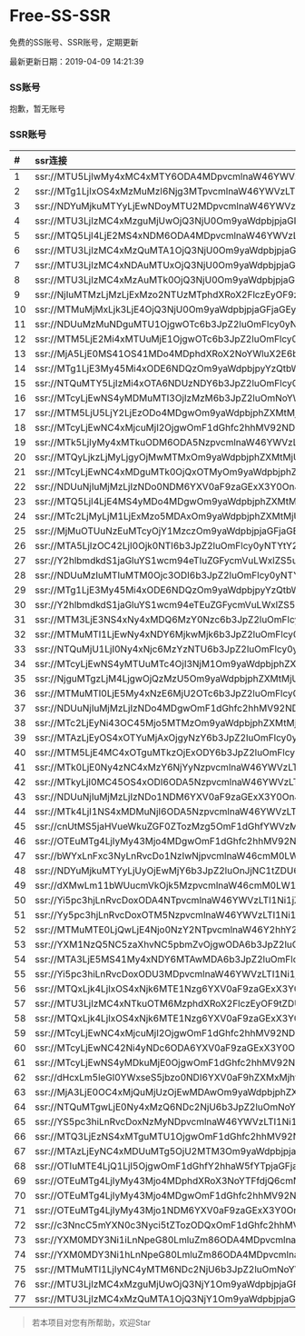 # Free-SS-SSR

免费的SS账号、SSR账号，定期更新

最新更新日期：2019-04-09 14:21:39 

### SS账号

抱歉，暂无账号

### SSR账号

|#|ssr连接|
|:-----|:-----|
|1|ssr://MTU5LjIwMy4xMC4xMTY6ODA4MDpvcmlnaW46YWVzLTI1Ni1jZmI6cGxhaW46WldGak9XUS8_cmVtYXJrcz1VMU5TVkU5UFRGOU9iMlJsT3VXS29PYUx2LVdrcHlEbHJvbmxwS2ZubGFYbm5JSGxwSnJrdktibHBKcEVhV2RwZEdGc1QyTmxZVzdtbGJEbWphN2t1SzNsdjRNJmdyb3VwPVYxZFhMbE5UVWxSUFQwd3VRMDlO|
|2|ssr://MTg1LjIxOS4xMzMuMzI6Njg3MTpvcmlnaW46YWVzLTI1Ni1jZmI6cGxhaW46TWpNME1EVlplVFJhZFU1MU1IQlRhUS8_cmVtYXJrcz1VMU5TVkU5UFRGOU9iMlJsT3VXY24taUFzLVdGdGlBJmdyb3VwPVYxZFhMbE5UVWxSUFQwd3VRMDlO|
|3|ssr://NDYuMjkuMTYyLjEwNDoyMTU2MDpvcmlnaW46YWVzLTEyOC1jdHI6cGxhaW46YTJ0cWFBLz9yZW1hcmtzPVUxTlNWRTlQVEY5T2IyUmxPdVNfaE9lOWwtYVdyeTFOYjNOamIzYyZncm91cD1WMWRYTGxOVFVsUlBUMHd1UTA5Tg|
|4|ssr://MTU3LjIzMC4xMzguMjUwOjQ3NjU0Om9yaWdpbjpjaGFjaGEyMDpwbGFpbjpZWEJsZUhReU1ERTVNREF4Lz9yZW1hcmtzPVUxTlNWRTlQVEY5T2IyUmxPdWUtanVXYnZTM2xpcURsaUtubnBvX2xzTHprdXBybHQ1NCZncm91cD1WMWRYTGxOVFVsUlBUMHd1UTA5Tg|
|5|ssr://MTQ5LjI4LjE2MS4xNDM6ODA4MDpvcmlnaW46YWVzLTI1Ni1jZmI6cGxhaW46T0RNNFpUay8_cmVtYXJrcz1VMU5TVkU5UFRGOU9iMlJsT3VlLWp1V2J2U0EmZ3JvdXA9VjFkWExsTlRVbFJQVDB3dVEwOU4|
|6|ssr://MTU3LjIzMC4xMzQuMTA1OjQ3NjU0Om9yaWdpbjpjaGFjaGEyMDpwbGFpbjpZWEJsZUhReU1ERTVNREF4Lz9yZW1hcmtzPVUxTlNWRTlQVEY5T2IyUmxPdWUtanVXYnZTM2xpcURsaUtubnBvX2xzTHprdXBybHQ1NCZncm91cD1WMWRYTGxOVFVsUlBUMHd1UTA5Tg|
|7|ssr://MTU3LjIzMC4xNDAuMTUxOjQ3NjU0Om9yaWdpbjpjaGFjaGEyMDpwbGFpbjpZWEJsZUhReU1ERTVNREF4Lz9yZW1hcmtzPVUxTlNWRTlQVEY5T2IyUmxPdWUtanVXYnZTM2xpcURsaUtubnBvX2xzTHprdXBybHQ1NCZncm91cD1WMWRYTGxOVFVsUlBUMHd1UTA5Tg|
|8|ssr://MTU3LjIzMC4xMzAuMTk0OjQ3NjU0Om9yaWdpbjpjaGFjaGEyMDpwbGFpbjpZWEJsZUhReU1ERTVNREF4Lz9yZW1hcmtzPVUxTlNWRTlQVEY5T2IyUmxPdWUtanVXYnZTM2xpcURsaUtubnBvX2xzTHprdXBybHQ1NCZncm91cD1WMWRYTGxOVFVsUlBUMHd1UTA5Tg|
|9|ssr://NjIuMTMzLjMzLjExMzo2NTUzMTphdXRoX2FlczEyOF9zaGExOmFlcy0yNTYtY2ZiOmh0dHBfc2ltcGxlOlUxTlNMa2R2YkdSQUl6WTFOVE14Lz9wcm90b3BhcmFtPU5qRTJOem81WXpkcE1YayZyZW1hcmtzPVUxTlNWRTlQVEY5T2IyUmxPdWlOdC1XRnNDMU9iM0owYUNCSWIyeHNZVzVrJmdyb3VwPVYxZFhMbE5UVWxSUFQwd3VRMDlO|
|10|ssr://MTMuMjMxLjk3LjE4OjQ3NjU0Om9yaWdpbjpjaGFjaGEyMDpwbGFpbjpZWEJsZUhReU1ERTVNREF4Lz9yZW1hcmtzPVUxTlNWRTlQVEY5T2IyUmxPdWFYcGVhY3JDMVViMnQ1YncmZ3JvdXA9VjFkWExsTlRVbFJQVDB3dVEwOU4|
|11|ssr://NDUuMzMuNDguMTU1OjgwOTc6b3JpZ2luOmFlcy0yNTYtY2ZiOnBsYWluOlpVbFhNRVJ1YXpZNU5EVTBaVFp1VTNkMWMzQjJPVVJ0VXpJd01YUlJNRVEvP3JlbWFya3M9VTFOU1ZFOVBURjlPYjJSbE91ZS1qdVdidlMzbGlxRGxpS25ucG9fbHNMemt1cHJsdDU0Jmdyb3VwPVYxZFhMbE5UVWxSUFQwd3VRMDlO|
|12|ssr://MTM5LjE2Mi4xMTUuMjE1OjgwOTc6b3JpZ2luOmFlcy0yNTYtY2ZiOnBsYWluOlpVbFhNRVJ1YXpZNU5EVTBaVFp1VTNkMWMzQjJPVVJ0VXpJd01YUlJNRVEvP3JlbWFya3M9VTFOU1ZFOVBURjlPYjJSbE91YVhwZWFjckMxVWIydDVidyZncm91cD1WMWRYTGxOVFVsUlBUMHd1UTA5Tg|
|13|ssr://MjA5LjE0MS41OS41MDo4MDphdXRoX2NoYWluX2E6bm9uZTpodHRwX3NpbXBsZTpNVFV4Lz9yZW1hcmtzPVUxTlNWRTlQVEY5T2IyUmxPdWUtanVXYnZTM2xpcURsaUtubnBvX2xzTHprdXBybHQ1NCZncm91cD1WMWRYTGxOVFVsUlBUMHd1UTA5Tg|
|14|ssr://MTg1LjE3My45Mi4xODE6NDQzOm9yaWdpbjpyYzQtbWQ1OnBsYWluOmMzTnpjblV1YVdOMS8_cmVtYXJrcz1VMU5TVkU5UFRGOU9iMlJsT3VTX2hPZTlsLWFXcnlBJmdyb3VwPVYxZFhMbE5UVWxSUFQwd3VRMDlO|
|15|ssr://NTQuMTY5LjIzMi4xOTA6NDUzNDY6b3JpZ2luOmFlcy0yNTYtY2ZiOnBsYWluOlNUazFaVzVZYldoTmRtSnIvP3JlbWFya3M9VTFOU1ZFOVBURjlPYjJSbE91YVdzT1dLb09XZG9TMURaVzUwY21Gc0lGTnBibWRoY0c5eVpRJmdyb3VwPVYxZFhMbE5UVWxSUFQwd3VRMDlO|
|16|ssr://MTcyLjEwNS4yMDMuMTI3OjIzMzM6b3JpZ2luOmNoYWNoYTIwOnBsYWluOmJHbGhibWR6YUdGdVltOC8_cmVtYXJrcz1VMU5TVkU5UFRGOU9iMlJsT3VhWHBlYWNyQzFVYjJ0NWJ3Jmdyb3VwPVYxZFhMbE5UVWxSUFQwd3VRMDlO|
|17|ssr://MTM5LjU5LjY2LjEzODo4MDgwOm9yaWdpbjphZXMtMjU2LWNmYjpwbGFpbjpNemhsT1dVNC8_cmVtYXJrcz1VMU5TVkU5UFRGOU9iMlJsT3VXTnNPVzZwaURsamFIbnVyUGxvWlRsaFl2cGdxYm5qNjNsaXFEbnZaZmxzSlJFYVdkcGRHRnNUMk5sWVc3bWxiRG1qYTdrdUszbHY0TSZncm91cD1WMWRYTGxOVFVsUlBUMHd1UTA5Tg|
|18|ssr://MTcyLjEwNC4xMjcuMjI2OjgwOmF1dGhfc2hhMV92NDpjaGFjaGEyMC1pZXRmOmh0dHBfc2ltcGxlOk5qYzRaV1ZoWVRFLz9yZW1hcmtzPVUxTlNWRTlQVEY5T2IyUmxPdWFYcGVhY3JDMVViMnQ1YncmZ3JvdXA9VjFkWExsTlRVbFJQVDB3dVEwOU4|
|19|ssr://MTk5LjIyMy4xMTkuODM6ODA5NzpvcmlnaW46YWVzLTI1Ni1jZmI6cGxhaW46WlVsWE1FUnVhelk1TkRVMFpUWnVVM2QxYzNCMk9VUnRVekl3TVhSUk1FUS8_cmVtYXJrcz1VMU5TVkU5UFRGOU9iMlJsT3VlLWp1V2J2U0EmZ3JvdXA9VjFkWExsTlRVbFJQVDB3dVEwOU4|
|20|ssr://MTQyLjkzLjMyLjgyOjMwMTMxOm9yaWdpbjphZXMtMjU2LWNmYjpwbGFpbjpTRTFOUjNGNlpEVTRNV1ZILz9yZW1hcmtzPVUxTlNWRTlQVEY5T2IyUmxPdWlMc2VXYnZTM29pN0htb0x6bGhiQSZncm91cD1WMWRYTGxOVFVsUlBUMHd1UTA5Tg|
|21|ssr://MTcyLjEwNC4xMDguMTk0OjQxOTMyOm9yaWdpbjphZXMtMjU2LWNmYjpwbGFpbjpPR2xZWVdsb1ZVMXFkbUY1Lz9yZW1hcmtzPVUxTlNWRTlQVEY5T2IyUmxPdWFYcGVhY3JDMVViMnQ1YncmZ3JvdXA9VjFkWExsTlRVbFJQVDB3dVEwOU4|
|22|ssr://NDUuNjIuMjMzLjIzNDo0NDM6YXV0aF9zaGExX3Y0OnJjNC1tZDU6aHR0cF9zaW1wbGU6ZEM1amJpOVNSREJFTjNONC8_cmVtYXJrcz1VMU5TVkU5UFRGOU9iMlJsT3VXS29PYUx2LVdrcHkzbHJvbmxwS2ZubGFVJmdyb3VwPVYxZFhMbE5UVWxSUFQwd3VRMDlO|
|23|ssr://MTQ5LjI4LjE4MS4yMDo4MDgwOm9yaWdpbjphZXMtMjU2LWNmYjpwbGFpbjpaalV5TTJNLz9yZW1hcmtzPVUxTlNWRTlQVEY5T2IyUmxPdWUtanVXYnZTQSZncm91cD1WMWRYTGxOVFVsUlBUMHd1UTA5Tg|
|24|ssr://MTc2LjMyLjM1LjExMzo5MDAxOm9yaWdpbjphZXMtMjU2LWNmYjpwbGFpbjpaMlYwZG5CdU1qQXhPREV5TURFLz9yZW1hcmtzPVUxTlNWRTlQVEY5T2IyUmxPZyZncm91cD1WMWRYTGxOVFVsUlBUMHd1UTA5Tg|
|25|ssr://MjMuOTUuNzEuMTcyOjY1MzczOm9yaWdpbjpjaGFjaGEyMC1pZXRmOnBsYWluOmMzbHdhbVpsZVdacS8_cmVtYXJrcz1VMU5TVkU5UFRGOU9iMlJsT3VlLWp1V2J2UzNrdVpUbXNydmt1cG8mZ3JvdXA9VjFkWExsTlRVbFJQVDB3dVEwOU4|
|26|ssr://MTA5LjIzOC42LjI0Ojk0NTI6b3JpZ2luOmFlcy0yNTYtY2ZiOnBsYWluOmNuRmhNekJYVERSRVpFRjJaMGxHUnpaR2N6TjZibnBVWVEvP3JlbWFya3M9VTFOU1ZFOVBURjlPYjJSbE91YXpsZVdidlNBJmdyb3VwPVYxZFhMbE5UVWxSUFQwd3VRMDlO|
|27|ssr://Y2hlbmdkdS1jaGluYS1wcm94eTIuZGFycmVuLWxlZS5uZXQ6ODA4MTpvcmlnaW46cmM0LW1kNTpwbGFpbjpPREE0TVEvP3JlbWFya3M9VTFOU1ZFOVBURjlPYjJSbE91V2JtLVczbmVlY2dlYUlrT21EdmVXNGdpRG5sTFhrdjZFJmdyb3VwPVYxZFhMbE5UVWxSUFQwd3VRMDlO|
|28|ssr://NDUuMzIuMTIuMTM0Ojc3ODI6b3JpZ2luOmFlcy0yNTYtY2ZiOnBsYWluOlExcEdjbkY1YlZWalZ6SmlaREV5V1EvP3JlbWFya3M9VTFOU1ZFOVBURjlPYjJSbE91YVhwZWFjckNEa3VKemt1cXhEYUc5dmNHSG1sYkRtamE3a3VLM2x2NE0mZ3JvdXA9VjFkWExsTlRVbFJQVDB3dVEwOU4|
|29|ssr://MTg1LjE3My45Mi4xODE6NDQzOm9yaWdpbjpyYzQtbWQ1OnBsYWluOmMzTnpjblV1YVdOMS8_cmVtYXJrcz1VMU5TVkU5UFRGOU9iMlJsT3VTX2hPZTlsLWFXcnlBJmdyb3VwPVYxZFhMbE5UVWxSUFQwd3VRMDlO|
|30|ssr://Y2hlbmdkdS1jaGluYS1wcm94eTEuZGFycmVuLWxlZS5uZXQ6ODA4MTpvcmlnaW46cmM0LW1kNTpwbGFpbjpPREE0TVEvP3JlbWFya3M9VTFOU1ZFOVBURjlPYjJSbE91V2JtLVczbmVlY2dlYUlrT21EdmVXNGdpRG5sTFhrdjZFJmdyb3VwPVYxZFhMbE5UVWxSUFQwd3VRMDlO|
|31|ssr://MTM3LjE3NS4xNy4xMDQ6MzY0Nzc6b3JpZ2luOmFlcy0yNTYtY2ZiOnBsYWluOk1URXhNakl5Lz9yZW1hcmtzPVUxTlNWRTlQVEY5T2IyUmxPdVM0cmVXYnZTM3BuWkxtdGJjJmdyb3VwPVYxZFhMbE5UVWxSUFQwd3VRMDlO|
|32|ssr://MTMuMTI1LjEwNy4xNDY6MjkwMjk6b3JpZ2luOmFlcy0yNTYtY2ZiOnBsYWluOlRXWnRSbTVIWVhWTWRXVjYvP3JlbWFya3M9VTFOU1ZFOVBURjlPYjJSbE91bWZxZVdidlMzcHBwYmxzSlRuaWJubGlLdmx1SUkmZ3JvdXA9VjFkWExsTlRVbFJQVDB3dVEwOU4|
|33|ssr://NTQuMjU1LjI0Ny4xNjc6MzYzNTU6b3JpZ2luOmFlcy0yNTYtY2ZiOnBsYWluOk4wRTRkWEZtUjJrM05qRnIvP3JlbWFya3M9VTFOU1ZFOVBURjlPYjJSbE91YVdzT1dLb09XZG9TMURaVzUwY21Gc0lGTnBibWRoY0c5eVpRJmdyb3VwPVYxZFhMbE5UVWxSUFQwd3VRMDlO|
|34|ssr://MTcyLjEwNS4yMTUuMTc4OjI3NjM1Om9yaWdpbjphZXMtMjU2LWNmYjpwbGFpbjpTa2gxYnpOelF6UjZWRUo1Lz9yZW1hcmtzPVUxTlNWRTlQVEY5T2IyUmxPdWFYcGVhY3JDMVViMnQ1YncmZ3JvdXA9VjFkWExsTlRVbFJQVDB3dVEwOU4|
|35|ssr://NjguMTgzLjM4LjgwOjQzMzU5Om9yaWdpbjphZXMtMjU2LWNmYjpwbGFpbjpUblZHVVVKTlZqZG5Ua2N3Lz9yZW1hcmtzPVUxTlNWRTlQVEY5T2IyUmxPdWlMc2VXYnZTM29pN0htb0x6bGhiQSZncm91cD1WMWRYTGxOVFVsUlBUMHd1UTA5Tg|
|36|ssr://MTMuMTI0LjE5My4xNzE6MjU2OTc6b3JpZ2luOmFlcy0yNTYtY2ZiOnBsYWluOmFFNUZWVkZJVm1jMFdXZzEvP3JlbWFya3M9VTFOU1ZFOVBURjlPYjJSbE91bWZxZVdidlMzcHBwYmxzSlRuaWJubGlLdmx1SUkmZ3JvdXA9VjFkWExsTlRVbFJQVDB3dVEwOU4|
|37|ssr://NDUuNjIuMjMzLjIzNDo4MDgwOmF1dGhfc2hhMV92NDpyYzQtbWQ1Omh0dHBfc2ltcGxlOmRDNWpiaTlGUjBwSmVYSnMvP3JlbWFya3M9VTFOU1ZFOVBURjlPYjJSbE91V0tvT2FMdi1Xa3B5M2xyb25scEtmbmxhVSZncm91cD1WMWRYTGxOVFVsUlBUMHd1UTA5Tg|
|38|ssr://MTc2LjEyNi43OC45Mjo5MTMzOm9yaWdpbjphZXMtMjU2LWNmYjpwbGFpbjpUbkpHTWxNei8_cmVtYXJrcz1VMU5TVkU5UFRGOU9iMlJsT3VhTnQtV0ZpeUEmZ3JvdXA9VjFkWExsTlRVbFJQVDB3dVEwOU4|
|39|ssr://MTAzLjEyOS4xOTYuMjAxOjgyNzY6b3JpZ2luOmFlcy0yNTYtY2ZiOnBsYWluOmJFb3libkpyWW10VVdVRXpNSGQyTUEvP3JlbWFya3M9VTFOU1ZFOVBURjlPYjJSbE91UzZtdVdrcXVXY3NPV011aUEmZ3JvdXA9VjFkWExsTlRVbFJQVDB3dVEwOU4|
|40|ssr://MTM5LjE4MC4xOTguMTkzOjExODY6b3JpZ2luOmFlcy0yNTYtY2ZiOnBsYWluOlptdG9SMVE0Lz9yZW1hcmtzPVUxTlNWRTlQVEY5T2IyUmxPdWUtanVXYnZTQSZncm91cD1WMWRYTGxOVFVsUlBUMHd1UTA5Tg|
|41|ssr://MTk0LjE0Ny4zNC4xMzY6NjYyNzpvcmlnaW46YWVzLTI1Ni1jZmI6cGxhaW46ZFRoR1kxRnpNUS8_cmVtYXJrcz1VMU5TVkU5UFRGOU9iMlJsT3VlUm51V2pxeUEmZ3JvdXA9VjFkWExsTlRVbFJQVDB3dVEwOU4|
|42|ssr://MTkyLjI0MC45OS4xODI6ODA5NzpvcmlnaW46YWVzLTI1Ni1jZmI6cGxhaW46WlVsWE1FUnVhelk1TkRVMFpUWnVVM2QxYzNCMk9VUnRVekl3TVhSUk1FUS8_cmVtYXJrcz1VMU5TVkU5UFRGOU9iMlJsT2cmZ3JvdXA9VjFkWExsTlRVbFJQVDB3dVEwOU4|
|43|ssr://NDUuNjIuMjMzLjIzNDo1NDM6YXV0aF9zaGExX3Y0OnJjNC1tZDU6aHR0cF9zaW1wbGU6WW1GdVpDNTFjeTlBYzNOeWMzVmkvP3JlbWFya3M9VTFOU1ZFOVBURjlPYjJSbE91V0tvT2FMdi1Xa3B5M2xyb25scEtmbmxhVSZncm91cD1WMWRYTGxOVFVsUlBUMHd1UTA5Tg|
|44|ssr://MTk4LjI1NS4xMDMuNjI6ODA5NzpvcmlnaW46YWVzLTI1Ni1jZmI6cGxhaW46WlVsWE1FUnVhelk1TkRVMFpUWnVVM2QxYzNCMk9VUnRVekl3TVhSUk1FUS8_cmVtYXJrcz1VMU5TVkU5UFRGOU9iMlJsT3VlLWp1V2J2U0EmZ3JvdXA9VjFkWExsTlRVbFJQVDB3dVEwOU4|
|45|ssr://cnUtMS5jaHVueWkuZGF0ZTozMzg5OmF1dGhfYWVzMTI4X21kNTphZXMtMTI4LWN0cjpodHRwX3NpbXBsZTpia05TUzNoNU1uSkJlbFUyUVZWa2VBLz9yZW1hcmtzPVUxTlNWRTlQVEY5T2IyUmxPdVNfaE9lOWwtYVdyeTFPYjNadmMybGlhWEp6YXlCUFlteGhjM1EmZ3JvdXA9VjFkWExsTlRVbFJQVDB3dVEwOU4|
|46|ssr://OTEuMTg4LjIyMy43Mjo4MDgwOmF1dGhfc2hhMV92NDpyYzQtbWQ1Omh0dHBfc2ltcGxlOmFIUjBjRG92TDNRdVkyNHZSVWRLU1hseWJBLz9yZW1hcmtzPVUxTlNWRTlQVEY5T2IyUmxPdVNfaE9lOWwtYVdyeTFPYjNadmMybGlhWEp6YXlCUFlteGhjM1EmZ3JvdXA9VjFkWExsTlRVbFJQVDB3dVEwOU4|
|47|ssr://bWYxLnFxc3NyLnRvcDo1NzIwNjpvcmlnaW46cmM0LW1kNTpwbGFpbjpibkJ0VkVOTC8_cmVtYXJrcz1VMU5TVkU5UFRGOU9iMlJsT2twaGNHRnUmZ3JvdXA9VjFkWExsTlRVbFJQVDB3dVEwOU4|
|48|ssr://NDYuMjkuMTYyLjUyOjEwMjY6b3JpZ2luOnJjNC1tZDU6cGxhaW46T1RGMmNHNHVZMlkvP3JlbWFya3M9VTFOU1ZFOVBURjlPYjJSbE91U19oT2U5bC1hV3J5MU5iM05qYjNjJmdyb3VwPVYxZFhMbE5UVWxSUFQwd3VRMDlO|
|49|ssr://dXMwLm11bWUucmVkOjk5MzpvcmlnaW46cmM0LW1kNTpwbGFpbjpNakF4T1M0d015NHdOdy8_cmVtYXJrcz1VMU5TVkU5UFRGOU9iMlJsT3VlLWp1V2J2UzNsdkpmbGtJbmxzTHprdXBybHQ1NCZncm91cD1WMWRYTGxOVFVsUlBUMHd1UTA5Tg|
|50|ssr://Yi5pc3hjLnRvcDoxODA4NTpvcmlnaW46YWVzLTI1Ni1jZmI6cGxhaW46YVhONExubDBMVEF5TkRJeU56WTUvP3JlbWFya3M9VTFOU1ZFOVBURjlPYjJSbE91YVdzT1dLb09XZG9TMURaVzUwY21Gc0lGTnBibWRoY0c5eVpRJmdyb3VwPVYxZFhMbE5UVWxSUFQwd3VRMDlO|
|51|ssr://Yy5pc3hjLnRvcDoxOTM5NzpvcmlnaW46YWVzLTI1Ni1jZmI6cGxhaW46YVhONExubDBMVE16TmpRNE5UWXcvP3JlbWFya3M9VTFOU1ZFOVBURjlPYjJSbE91YVdzT1dLb09XZG9TMURaVzUwY21Gc0lGTnBibWRoY0c5eVpRJmdyb3VwPVYxZFhMbE5UVWxSUFQwd3VRMDlO|
|52|ssr://MTMuMTE0LjQwLjE4Njo0NzY2NTpvcmlnaW46Y2hhY2hhMjA6cGxhaW46WVhCbGVIUXlNREU1TURBeC8_cmVtYXJrcz1VMU5TVkU5UFRGOU9iMlJsT3VhWHBlYWNyQzFVYjJ0NWJ3Jmdyb3VwPVYxZFhMbE5UVWxSUFQwd3VRMDlO|
|53|ssr://YXM1NzQ5NC5zaXhvNC5pbmZvOjgwODA6b3JpZ2luOmNoYWNoYTIwLWlldGY6cGxhaW46WVRobE9UQXdNMll3TkRRNVkyVmhOUS8_cmVtYXJrcz1VMU5TVkU5UFRGOU9iMlJsT3VTX2hPZTlsLWFXcnkxTmIzTmpiM2MmZ3JvdXA9VjFkWExsTlRVbFJQVDB3dVEwOU4|
|54|ssr://MTA3LjE5MS41My4xNDY6MTAwMDA6b3JpZ2luOmFlcy0yNTYtY2ZiOnBsYWluOmMzTnlabkpsWlM1MGF3Lz9yZW1hcmtzPVUxTlNWRTlQVEY5T2IyUmxPdWFYcGVhY3JDMVViMnQ1YncmZ3JvdXA9VjFkWExsTlRVbFJQVDB3dVEwOU4|
|55|ssr://Yi5pc3hiLnRvcDoxODU3MDpvcmlnaW46YWVzLTI1Ni1jZmI6cGxhaW46YVhONExubDBMVFl5TURFd01qRTEvP3JlbWFya3M9VTFOU1ZFOVBURjlPYjJSbE91ZS1qdVdidlMzbGlxRGxpS25ucG9fbHNMemt1cHJsdDU0Jmdyb3VwPVYxZFhMbE5UVWxSUFQwd3VRMDlO|
|56|ssr://MTQxLjk4LjIxOS4xNjk6MTE1Nzg6YXV0aF9zaGExX3Y0OmNoYWNoYTIwOmh0dHBfc2ltcGxlOk5qVTBPVGczT1EvP3JlbWFya3M9VTFOU1ZFOVBURjlPYjJSbE91ZS1qdVdidlMzbGlxRGxpS25ucG9fbHNMemt1cHJsdDU0Jmdyb3VwPVYxZFhMbE5UVWxSUFQwd3VRMDlO|
|57|ssr://MTU3LjIzMC4xNTkuOTM6MzphdXRoX2FlczEyOF9tZDU6YWVzLTEyOC1jdHI6cGxhaW46WnpSMGNtWmxaQS8_cmVtYXJrcz1VMU5TVkU5UFRGOU9iMlJsT3VlLWp1V2J2UzNsaXFEbGlLbm5wb19sc0x6a3Vwcmx0NTQmZ3JvdXA9VjFkWExsTlRVbFJQVDB3dVEwOU4|
|58|ssr://MTQxLjk4LjIxOS4xNjk6MTE1Nzg6YXV0aF9zaGExX3Y0OmNoYWNoYTIwOmh0dHBfc2ltcGxlOk5qVTBPVGczT1EvP3JlbWFya3M9VTFOU1ZFOVBURjlPYjJSbE91ZS1qdVdidlMzbGlxRGxpS25ucG9fbHNMemt1cHJsdDU0Jmdyb3VwPVYxZFhMbE5UVWxSUFQwd3VRMDlO|
|59|ssr://MTcyLjEwNC4xMjcuMjI2OjgwOmF1dGhfc2hhMV92NDpjaGFjaGEyMC1pZXRmOmh0dHBfc2ltcGxlOk56WmtOVGd3WkdVLz9yZW1hcmtzPVUxTlNWRTlQVEY5T2IyUmxPdWFYcGVhY3JDMVViMnQ1YncmZ3JvdXA9VjFkWExsTlRVbFJQVDB3dVEwOU4|
|60|ssr://MTcyLjEwNC42Ni4yNDc6ODA6YXV0aF9zaGExX3Y0OmNoYWNoYTIwLWlldGY6aHR0cF9zaW1wbGU6WXpBeU5ETXhPVGMvP3JlbWFya3M9VTFOU1ZFOVBURjlPYjJSbE91YVhwZWFjckMxVWIydDVidyZncm91cD1WMWRYTGxOVFVsUlBUMHd1UTA5Tg|
|61|ssr://MTcyLjEwNS4yMDkuMjE0OjgwOmF1dGhfc2hhMV92NDpjaGFjaGEyMC1pZXRmOmh0dHBfc2ltcGxlOk9XVXlZak5oTmpJLz9yZW1hcmtzPVUxTlNWRTlQVEY5T2IyUmxPdWFYcGVhY3JDMVViMnQ1YncmZ3JvdXA9VjFkWExsTlRVbFJQVDB3dVEwOU4|
|62|ssr://dHcxLm5leGl0YWxseS5jbzo0NDI6YXV0aF9hZXMxMjhfc2hhMTphZXMtMTI4LWN0cjpwbGFpbjpjbm93VkZOUlVpRkpLaVpqUkNNM0pRLz9yZW1hcmtzPVUxTlNWRTlQVEY5T2IyUmxPdVdQc09hNXZpM2xqN0RsakpmbHVJSSZncm91cD1WMWRYTGxOVFVsUlBUMHd1UTA5Tg|
|63|ssr://MjA3LjE0OC4xMjQuMjUzOjEwMDAwOm9yaWdpbjphZXMtMjU2LWNmYjpwbGFpbjpjM055Wm5KbFpRLz9yZW1hcmtzPVUxTlNWRTlQVEY5T2IyUmxPdWFXc09XS29PV2RvUzFEWlc1MGNtRnNJRk5wYm1kaGNHOXlaUSZncm91cD1WMWRYTGxOVFVsUlBUMHd1UTA5Tg|
|64|ssr://NTQuMTgwLjE0Ny4xMzQ6NDc2NjU6b3JpZ2luOmNoYWNoYTIwOnBsYWluOllYQmxlSFF5TURFNU1EQXgvP3JlbWFya3M9VTFOU1ZFOVBURjlPYjJSbE91bWZxZVdidlMzcHBwYmxzSlRuaWJubGlLdmx1SUkmZ3JvdXA9VjFkWExsTlRVbFJQVDB3dVEwOU4|
|65|ssr://YS5pc3hiLnRvcDoxNzMyNDpvcmlnaW46YWVzLTI1Ni1jZmI6cGxhaW46YVhONExubDBMVE0zT1RBM01ETXkvP3JlbWFya3M9VTFOU1ZFOVBURjlPYjJSbE91ZS1qdVdidlMzbGlxRGxpS25ucG9fbHNMemt1cHJsdDU0Jmdyb3VwPVYxZFhMbE5UVWxSUFQwd3VRMDlO|
|66|ssr://MTQ3LjEzNS4xMTguMTU1OjgwOmF1dGhfc2hhMV92NDpjaGFjaGEyMDpodHRwX3NpbXBsZTpNalUwTmcvP3JlbWFya3M9VTFOU1ZFOVBURjlPYjJSbE91ZS1qdVdidlMzbHZKZmxrSW5sc0x6a3Vwcmx0NTQmZ3JvdXA9VjFkWExsTlRVbFJQVDB3dVEwOU4|
|67|ssr://MTAzLjEyNC4xMDUuMTg5OjU2MTM3Om9yaWdpbjpjaGFjaGEyMDpwbGFpbjpXbkZoWkZrMy8_cmVtYXJrcz1VMU5TVkU5UFRGOU9iMlJsT3VTNHJlV2J2UzNtc1pfb2k0OCZncm91cD1WMWRYTGxOVFVsUlBUMHd1UTA5Tg|
|68|ssr://OTIuMTE4LjQ1LjI5OjgwOmF1dGhfY2hhaW5fYTpjaGFjaGEyMDpodHRwX3NpbXBsZTpTelo0UTNFei8_cHJvdG9wYXJhbT1NVE14TmpwYWNXRmtXVGMmcmVtYXJrcz1VMU5TVkU5UFRGOU9iMlJsT3VXNGpPaUZpaTFCZEhScFkyRSZncm91cD1WMWRYTGxOVFVsUlBUMHd1UTA5Tg|
|69|ssr://OTEuMTg4LjIyMy43Mjo4MDphdXRoX3NoYTFfdjQ6cmM0LW1kNTpodHRwX3NpbXBsZTpkQzV0WlM5VFUxSlRWVUkvP3JlbWFya3M9VTFOU1ZFOVBURjlPYjJSbE9sSjFjM05wWVEmZ3JvdXA9VjFkWExsTlRVbFJQVDB3dVEwOU4|
|70|ssr://OTEuMTg4LjIyMy43Mjo4MDgwOmF1dGhfc2hhMV92NDpyYzQtbWQ1Omh0dHBfc2ltcGxlOmFIUjBjRG92TDNRdVkyNHZSVWRLU1hseWJBLz9yZW1hcmtzPVUxTlNWRTlQVEY5T2IyUmxPbEoxYzNOcFlRJmdyb3VwPVYxZFhMbE5UVWxSUFQwd3VRMDlO|
|71|ssr://OTEuMTg4LjIyMy43Mjo1NDM6YXV0aF9zaGExX3Y0OnJjNC1tZDU6aHR0cF9zaW1wbGU6YUhSMGNEb3ZMM1F1WTI0dlVrUXdSRGR6ZUEvP3JlbWFya3M9VTFOU1ZFOVBURjlPYjJSbE9sSjFjM05wWVEmZ3JvdXA9VjFkWExsTlRVbFJQVDB3dVEwOU4|
|72|ssr://c3NncC5mYXN0c3Nyci5tZTozODQxOmF1dGhfc2hhMV92NDphZXMtMjU2LWNmYjp0bHMxLjJfdGlja2V0X2F1dGg6TVRrNU9UQTNNRGcvP29iZnNwYXJhbT1aRzkzYm14dllXUXVkMmx1Wkc5M2MzVndaR0YwWlM1amIyMCZyZW1hcmtzPVUxTlNWRTlQVEY5T2IyUmxPdWFXc09XS29PV2RvUzFEWlc1MGNtRnNJRk5wYm1kaGNHOXlaUSZncm91cD1WMWRYTGxOVFVsUlBUMHd1UTA5Tg|
|73|ssr://YXM0MDY3Ni1iLnNpeG80LmluZm86ODA4MDpvcmlnaW46Y2hhY2hhMjAtaWV0ZjpwbGFpbjpPV1UxTjJVM05EQXdPRE00WVRBeFpRLz9yZW1hcmtzPVUxTlNWRTlQVEY5T2IyUmxPdWUtanVXYnZTM2xpcURsaUtubnBvX2xzTHprdXBybHQ1NCZncm91cD1WMWRYTGxOVFVsUlBUMHd1UTA5Tg|
|74|ssr://YXM0MDY3Ni1hLnNpeG80LmluZm86ODA4MDpvcmlnaW46Y2hhY2hhMjAtaWV0ZjpwbGFpbjpPV0UzWmpneU5HWTJObVJpWWpVMU1BLz9yZW1hcmtzPVUxTlNWRTlQVEY5T2IyUmxPdWUtanVXYnZTM25pYm5taTRubGpZN2x0NTQmZ3JvdXA9VjFkWExsTlRVbFJQVDB3dVEwOU4|
|75|ssr://MTMuMTI1LjIyNC4yMTM6NDc2NjU6b3JpZ2luOmNoYWNoYTIwOnBsYWluOllYQmxlSFF5TURFNU1EQXgvP3JlbWFya3M9VTFOU1ZFOVBURjlPYjJSbE91bWZxZVdidlMzcHBwYmxzSlRuaWJubGlLdmx1SUkmZ3JvdXA9VjFkWExsTlRVbFJQVDB3dVEwOU4|
|76|ssr://MTU3LjIzMC4xMzguMjUwOjQ3NjY1Om9yaWdpbjpjaGFjaGEyMDpwbGFpbjpZWEJsZUhReU1ERTVNREF4Lz9yZW1hcmtzPVUxTlNWRTlQVEY5T2IyUmxPdWUtanVXYnZTM2xpcURsaUtubnBvX2xzTHprdXBybHQ1NCZncm91cD1WMWRYTGxOVFVsUlBUMHd1UTA5Tg|
|77|ssr://MTU3LjIzMC4xMzQuMTA1OjQ3NjY1Om9yaWdpbjpjaGFjaGEyMDpwbGFpbjpZWEJsZUhReU1ERTVNREF4Lz9yZW1hcmtzPVUxTlNWRTlQVEY5T2IyUmxPdWUtanVXYnZTM2xpcURsaUtubnBvX2xzTHprdXBybHQ1NCZncm91cD1WMWRYTGxOVFVsUlBUMHd1UTA5Tg|


> 若本项目对您有所帮助，欢迎Star